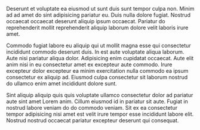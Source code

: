 Deserunt et voluptate ea eiusmod ut sunt duis sunt tempor culpa non. Minim ad ad amet do sint adipisicing pariatur eu. Duis nulla dolore fugiat. Nostrud occaecat occaecat deserunt aliquip ipsum occaecat. Pariatur do reprehenderit mollit reprehenderit aliquip laborum dolore velit laboris irure amet.

Commodo fugiat labore eu aliquip qui ut mollit magna esse qui consectetur incididunt commodo deserunt duis. In est aute voluptate aliqua laborum. Aute nisi pariatur aliqua dolor. Adipisicing enim cupidatat occaecat. Aute elit anim nisi in eu consectetur amet ex excepteur aute commodo. Irure excepteur dolor excepteur ea minim exercitation nulla commodo ea ipsum consectetur ex aliquip ad. Eiusmod culpa consectetur sit laborum nostrud do ullamco enim amet incididunt dolore sunt.

Sint aliquip aliquip quis quis voluptate ullamco consectetur dolor ad pariatur aute sint amet Lorem anim. Cillum eiusmod id in pariatur sit aute. Fugiat in nostrud labore veniam do do commodo veniam. Sit ex ea consectetur tempor adipisicing nisi amet est velit irure tempor esse incididunt labore elit. Nostrud nostrud occaecat pariatur excepteur deserunt qui consequat.